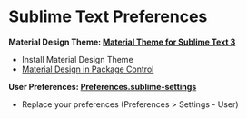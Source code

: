 # Sublime Text Preferences

__Material Design Theme: [Material Theme for Sublime Text 3][1]__

* Install Material Design Theme
* [Material Design in Package Control][2]

__User Preferences: [Preferences.sublime-settings][3]__

* Replace your preferences (Preferences > Settings - User)

[1]: https://github.com/equinusocio/material-theme/releases
[2]: https://packagecontrol.io/packages/Material%20Theme
[3]: https://github.com/wesleyhf/sublime-text-preferences/blob/master/Preferences.sublime-settings
